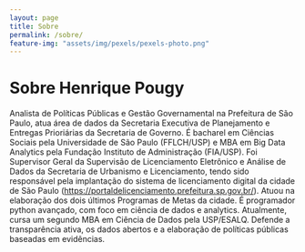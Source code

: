 ```yaml
---
layout: page
title: Sobre
permalink: /sobre/
feature-img: "assets/img/pexels/pexels-photo.png"
---
```


# Sobre Henrique Pougy

Analista de Políticas Públicas e Gestão Governamental na Prefeitura de São Paulo, atua área de dados da Secretaria Executiva de Planejamento e Entregas Prioriárias da Secretaria de Governo. É bacharel em Ciências Sociais pela Universidade de São Paulo (FFLCH/USP) e MBA em Big Data Analytics pela Fundação Instituto de Administração (FIA/USP). Foi Supervisor Geral da Supervisão de Licenciamento Eletrônico e Análise de Dados da Secretaria de Urbanismo e Licenciamento, tendo sido responsável pela implantação do sistema de licenciamento digital da cidade de São Paulo (https://portaldelicenciamento.prefeitura.sp.gov.br/). Atuou na elaboração dos dois últimos Programas de Metas da cidade. É programador python avançado, com foco em ciência de dados e analytics. Atualmente, cursa um segundo MBA em Ciência de Dados pela USP/ESALQ. Defende a transparência ativa, os dados abertos e a elaboração de políticas públicas baseadas em evidências.